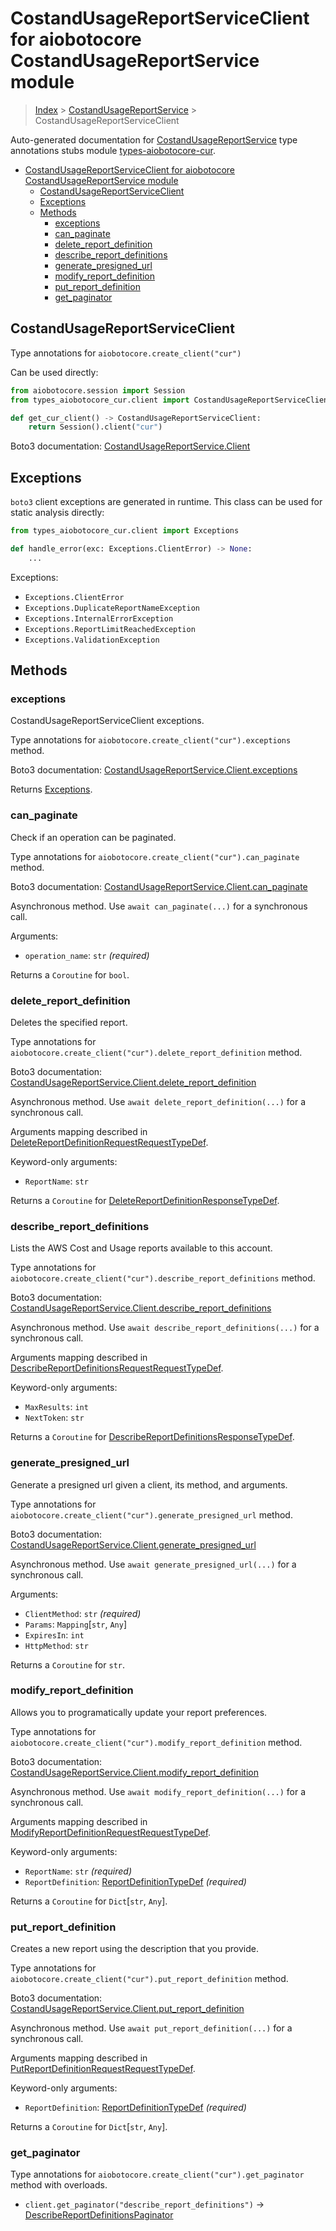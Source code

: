 <a id="costandusagereportserviceclient-for-aiobotocore-costandusagereportservice-module"></a>

# CostandUsageReportServiceClient for aiobotocore CostandUsageReportService module

> [Index](..) > [CostandUsageReportService](.) >
> CostandUsageReportServiceClient

Auto-generated documentation for
[CostandUsageReportService](https://boto3.amazonaws.com/v1/documentation/api/latest/reference/services/cur.html#CostandUsageReportService)
type annotations stubs module
[types-aiobotocore-cur](https://pypi.org/project/types-aiobotocore-cur/).

- [CostandUsageReportServiceClient for aiobotocore CostandUsageReportService module](#costandusagereportserviceclient-for-aiobotocore-costandusagereportservice-module)
  - [CostandUsageReportServiceClient](#costandusagereportserviceclient)
  - [Exceptions](#exceptions)
  - [Methods](#methods)
    - [exceptions](#exceptions)
    - [can_paginate](#can_paginate)
    - [delete_report_definition](#delete_report_definition)
    - [describe_report_definitions](#describe_report_definitions)
    - [generate_presigned_url](#generate_presigned_url)
    - [modify_report_definition](#modify_report_definition)
    - [put_report_definition](#put_report_definition)
    - [get_paginator](#get_paginator)

<a id="costandusagereportserviceclient"></a>

## CostandUsageReportServiceClient

Type annotations for `aiobotocore.create_client("cur")`

Can be used directly:

```python
from aiobotocore.session import Session
from types_aiobotocore_cur.client import CostandUsageReportServiceClient

def get_cur_client() -> CostandUsageReportServiceClient:
    return Session().client("cur")
```

Boto3 documentation:
[CostandUsageReportService.Client](https://boto3.amazonaws.com/v1/documentation/api/latest/reference/services/cur.html#CostandUsageReportService.Client)

<a id="exceptions"></a>

## Exceptions

`boto3` client exceptions are generated in runtime. This class can be used for
static analysis directly:

```python
from types_aiobotocore_cur.client import Exceptions

def handle_error(exc: Exceptions.ClientError) -> None:
    ...
```

Exceptions:

- `Exceptions.ClientError`
- `Exceptions.DuplicateReportNameException`
- `Exceptions.InternalErrorException`
- `Exceptions.ReportLimitReachedException`
- `Exceptions.ValidationException`

<a id="methods"></a>

## Methods

<a id="exceptions"></a>

### exceptions

CostandUsageReportServiceClient exceptions.

Type annotations for `aiobotocore.create_client("cur").exceptions` method.

Boto3 documentation:
[CostandUsageReportService.Client.exceptions](https://boto3.amazonaws.com/v1/documentation/api/latest/reference/services/cur.html#CostandUsageReportService.Client.exceptions)

Returns [Exceptions](#exceptions).

<a id="can_paginate"></a>

### can_paginate

Check if an operation can be paginated.

Type annotations for `aiobotocore.create_client("cur").can_paginate` method.

Boto3 documentation:
[CostandUsageReportService.Client.can_paginate](https://boto3.amazonaws.com/v1/documentation/api/latest/reference/services/cur.html#CostandUsageReportService.Client.can_paginate)

Asynchronous method. Use `await can_paginate(...)` for a synchronous call.

Arguments:

- `operation_name`: `str` *(required)*

Returns a `Coroutine` for `bool`.

<a id="delete_report_definition"></a>

### delete_report_definition

Deletes the specified report.

Type annotations for
`aiobotocore.create_client("cur").delete_report_definition` method.

Boto3 documentation:
[CostandUsageReportService.Client.delete_report_definition](https://boto3.amazonaws.com/v1/documentation/api/latest/reference/services/cur.html#CostandUsageReportService.Client.delete_report_definition)

Asynchronous method. Use `await delete_report_definition(...)` for a
synchronous call.

Arguments mapping described in
[DeleteReportDefinitionRequestRequestTypeDef](./type_defs.md#deletereportdefinitionrequestrequesttypedef).

Keyword-only arguments:

- `ReportName`: `str`

Returns a `Coroutine` for
[DeleteReportDefinitionResponseTypeDef](./type_defs.md#deletereportdefinitionresponsetypedef).

<a id="describe_report_definitions"></a>

### describe_report_definitions

Lists the AWS Cost and Usage reports available to this account.

Type annotations for
`aiobotocore.create_client("cur").describe_report_definitions` method.

Boto3 documentation:
[CostandUsageReportService.Client.describe_report_definitions](https://boto3.amazonaws.com/v1/documentation/api/latest/reference/services/cur.html#CostandUsageReportService.Client.describe_report_definitions)

Asynchronous method. Use `await describe_report_definitions(...)` for a
synchronous call.

Arguments mapping described in
[DescribeReportDefinitionsRequestRequestTypeDef](./type_defs.md#describereportdefinitionsrequestrequesttypedef).

Keyword-only arguments:

- `MaxResults`: `int`
- `NextToken`: `str`

Returns a `Coroutine` for
[DescribeReportDefinitionsResponseTypeDef](./type_defs.md#describereportdefinitionsresponsetypedef).

<a id="generate_presigned_url"></a>

### generate_presigned_url

Generate a presigned url given a client, its method, and arguments.

Type annotations for `aiobotocore.create_client("cur").generate_presigned_url`
method.

Boto3 documentation:
[CostandUsageReportService.Client.generate_presigned_url](https://boto3.amazonaws.com/v1/documentation/api/latest/reference/services/cur.html#CostandUsageReportService.Client.generate_presigned_url)

Asynchronous method. Use `await generate_presigned_url(...)` for a synchronous
call.

Arguments:

- `ClientMethod`: `str` *(required)*
- `Params`: `Mapping`\[`str`, `Any`\]
- `ExpiresIn`: `int`
- `HttpMethod`: `str`

Returns a `Coroutine` for `str`.

<a id="modify_report_definition"></a>

### modify_report_definition

Allows you to programatically update your report preferences.

Type annotations for
`aiobotocore.create_client("cur").modify_report_definition` method.

Boto3 documentation:
[CostandUsageReportService.Client.modify_report_definition](https://boto3.amazonaws.com/v1/documentation/api/latest/reference/services/cur.html#CostandUsageReportService.Client.modify_report_definition)

Asynchronous method. Use `await modify_report_definition(...)` for a
synchronous call.

Arguments mapping described in
[ModifyReportDefinitionRequestRequestTypeDef](./type_defs.md#modifyreportdefinitionrequestrequesttypedef).

Keyword-only arguments:

- `ReportName`: `str` *(required)*
- `ReportDefinition`:
  [ReportDefinitionTypeDef](./type_defs.md#reportdefinitiontypedef)
  *(required)*

Returns a `Coroutine` for `Dict`\[`str`, `Any`\].

<a id="put_report_definition"></a>

### put_report_definition

Creates a new report using the description that you provide.

Type annotations for `aiobotocore.create_client("cur").put_report_definition`
method.

Boto3 documentation:
[CostandUsageReportService.Client.put_report_definition](https://boto3.amazonaws.com/v1/documentation/api/latest/reference/services/cur.html#CostandUsageReportService.Client.put_report_definition)

Asynchronous method. Use `await put_report_definition(...)` for a synchronous
call.

Arguments mapping described in
[PutReportDefinitionRequestRequestTypeDef](./type_defs.md#putreportdefinitionrequestrequesttypedef).

Keyword-only arguments:

- `ReportDefinition`:
  [ReportDefinitionTypeDef](./type_defs.md#reportdefinitiontypedef)
  *(required)*

Returns a `Coroutine` for `Dict`\[`str`, `Any`\].

<a id="get_paginator"></a>

### get_paginator

Type annotations for `aiobotocore.create_client("cur").get_paginator` method
with overloads.

- `client.get_paginator("describe_report_definitions")` ->
  [DescribeReportDefinitionsPaginator](./paginators.md#describereportdefinitionspaginator)
